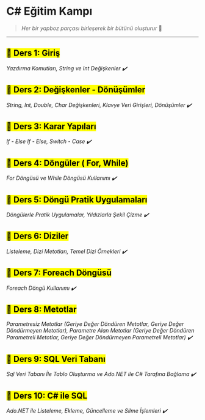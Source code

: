 # C# Eğitim Kampı

> _Her bir yapboz parçası birleşerek bir bütünü oluşturur_ 📌

___

## <mark>🧩 Ders 1: Giriş</mark>

*Yazdırma Komutları, String ve Int Değişkenler ✔️*

## <mark> 🧩 Ders 2: Değişkenler - Dönüşümler </mark>

*String, Int, Double, Char Değişkenleri, Klavye Veri Girişleri, Dönüşümler ✔️*

## <mark> 🧩 Ders 3: Karar Yapıları </mark>

*If - Else If - Else, Switch - Case ✔️*

## <mark> 🧩 Ders 4: Döngüler ( For, While) </mark>

*For Döngüsü ve While Döngüsü Kullanımı ✔️*

## <mark> 🧩 Ders 5: Döngü Pratik Uygulamaları </mark>
 
*Döngülerle Pratik Uygulamalar, Yıldızlarla Şekil Çizme ✔️*

## <mark> 🧩 Ders 6: Diziler </mark>

*Listeleme, Dizi Metotları, Temel Dizi Örnekleri ✔️*

## <mark> 🧩 Ders 7: Foreach Döngüsü </mark>

*Foreach Döngü Kullanımı ✔️*

## <mark> 🧩 Ders 8: Metotlar </mark>

*Parametresiz Metotlar (Geriye Değer Döndüren Metotlar, Geriye Değer Döndürmeyen Metotlar), Parametre Alan Metotlar (Geriye Değer Döndüren Parametreli Metotlar, Geriye Değer Döndürmeyen Parametreli Metotlar) ✔️*

## <mark> 🧩 Ders 9: SQL Veri Tabanı </mark>

*Sql Veri Tabanı İle Tablo Oluşturma ve Ado.NET ile C# Tarafına Bağlama ✔️*

## <mark> 🧩 Ders 10: C# ile SQL </mark>

*Ado.NET ile Listeleme, Ekleme, Güncelleme ve Silme İşlemleri ✔️*
